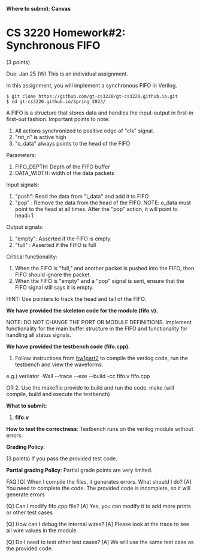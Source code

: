 **Where to submit**: **Canvas**
# CS 3220 Homework#2: Synchronous FIFO 
(3 points) 

Due: Jan 25 (W) 
This is an individual assignment.

In this assignment, you will implement a synchronous FIFO in Verilog.

    $ git clone https://github.com/gt-cs3220/gt-cs3220.github.io.git
    $ cd gt-cs3220.github.io/Spring_2023/

A FIFO is a structure that stores data and handles the input-output in first-in first-out fashion. Important points to note:
 1. All actions synchronized to positive edge of "clk" signal.
 2. "rst_n" is active high
 3. "o_data" always points to the head of the FIFO

Parameters:
 1. FIFO_DEPTH: Depth of the FIFO buffer
 2. DATA_WIDTH: width of the data packets

Input signals:
 1. "push": Read the data from "i_data" and add it to FIFO
 2. "pop" : Remove the data from the head of the FIFO. NOTE: o_data must point to the head at all times. After the "pop" action, it will point to head+1.

Output signals:
 1. "empty": Asserted if the FIFO is empty
 2. "full" : Asserted if the FIFO is full

Critical functionality:
 1. When the FIFO is "full," and another packet is pushed into the FIFO, then FIFO should ignore the packet.
 2. When the FIFO is "empty" and a "pop" signal is sent, ensure that the FIFO signal still says it is empty.

HINT: Use pointers to track the head and tail of the FIFO.

**We have provided the skeleton code for the module (fifo.v).**


NOTE: DO NOT CHANGE THE PORT OR MODULE DEFINITIONS.
Implement functionality for the main buffer structure in the FIFO and functionality for handling all status signals.

**We have provided the testbench code (fifo.cpp).**

1. Follow instructions from [hw1part2](https://github.com/gt-cs3220/gt-cs3220.github.io/tree/master/Spring_2023/hw1part2) to compile the verilog code, run the testbench and view the waveforms.

e.g.)
 verilator -Wall --trace --exe --build -cc fifo.v fifo.cpp

OR
2. Use the makefile provide to build and run the code.
    make (will compile, build and execute the testbench)

**What to submit:**
1. **fifo.v**

**How to test the correctness**: Testbench runs on the verilog module without errors.

**Grading Policy**:

(3 points) If you pass the provided test code.

**Partial grading Policy**: Partial grade points are very limited.

FAQ
[Q] When I compile the files, it generates errors. What should I do?
[A] You need to complete the code. The provided code is incomplete, so it will generate errors

[Q] Can I modify fifo.cpp file?
[A] Yes, you can modify it to add more prints or other test cases

[Q] How can I debug the internal wires?
[A] Please look at the trace to see all wire values in the module.

[Q] Do I need to test other test cases?
[A] We will use the same test case as the provided code.
